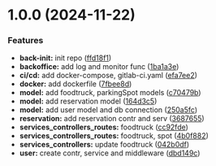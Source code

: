 # 1.0.0 (2024-11-22)


### Features

* **back-init:** init repo ([ffd18f1](https://gitlab.com/hooly2/back/commit/ffd18f1a11c8e02b9b5f7cd24505e20cdcd73ab1))
* **backoffice:** add log and monitor func ([1ba1a3e](https://gitlab.com/hooly2/back/commit/1ba1a3e8ff0f44522999d59d9e776adc56b9313f))
* **ci/cd:** add docker-compose, gitlab-ci.yaml ([efa7ee2](https://gitlab.com/hooly2/back/commit/efa7ee2c5b13ffc54acdbb153b65c84c432ea0e6))
* **docker:** add dockerfile ([7fbee8d](https://gitlab.com/hooly2/back/commit/7fbee8debce594d28d304f51bf26907aa6b11f13))
* **model:** add foodtruck, parkingSpot models ([c70479b](https://gitlab.com/hooly2/back/commit/c70479b56e9a24b84bc2033191f4b81e4f6e233c))
* **model:** add reservation model ([164d3c5](https://gitlab.com/hooly2/back/commit/164d3c565e3cae1715ac3bccbe133db2265f1699))
* **model:** add user model and db connection ([250a5fc](https://gitlab.com/hooly2/back/commit/250a5fcf8930155356270dc097bf3c9b0ecbdbfa))
* **reservation:** add reservation contr and serv ([3687655](https://gitlab.com/hooly2/back/commit/3687655869241f3d0db1bd96e7033d6374a14056))
* **services_controllers_routes:** foodtruck ([cc92fde](https://gitlab.com/hooly2/back/commit/cc92fdedeb061b3f7f8afe15c985de52fff7ce76))
* **services_controllers_routes:** foodtruck, spot ([4b0f882](https://gitlab.com/hooly2/back/commit/4b0f88225f0faa5c71a5689f013acee935ec855b))
* **services_controllers:** update foodtruck ([042b0df](https://gitlab.com/hooly2/back/commit/042b0dfde8fd333cab2a18b36ed9f08e7c4b668d))
* **user:** create contr, service and middleware ([dbd149c](https://gitlab.com/hooly2/back/commit/dbd149c970858cea51aa02fd76bb3e7e5623b86d))
